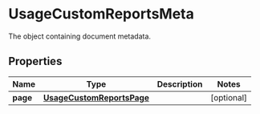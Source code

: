 

# UsageCustomReportsMeta

The object containing document metadata.
## Properties

Name | Type | Description | Notes
------------ | ------------- | ------------- | -------------
**page** | [**UsageCustomReportsPage**](UsageCustomReportsPage.md) |  |  [optional]



